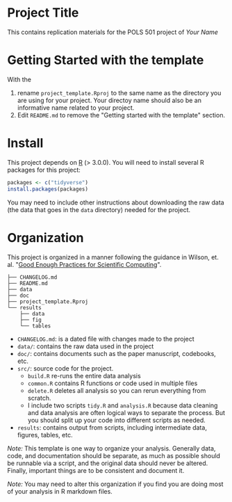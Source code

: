 # Project Title

This contains replication materials for the POLS 501 project of *Your Name*

# Getting Started with the template

With the

1. rename `project_template.Rproj` to the same name as the directory you are using for your project. Your directoy name should also be an informative name related to your project.
2. Edit `README.md` to remove the "Getting started with the template" section.

# Install

This project depends on [R](https://cran.r-project.org/) (> 3.0.0).
You will need to install several R packages for this project:
```r
packages <- c("tidyverse")
install.packages(packages)
```

You may need to include other instructions about downloading the raw data (the data that goes in the  `data` directory) needed for the project.

# Organization

This project is organized in a manner following the guidance in Wilson, et. al. "[Good Enough Practices for Scientific Computing](https://arxiv.org/pdf/1609.00037v2.pdf)".



```
├── CHANGELOG.md
├── README.md
├── data
├── doc
├── project_template.Rproj
└── results
    ├── data
    ├── fig
    └── tables
```

- `CHANGELOG.md`: is a dated file with changes made to the project
- `data/`: contains the raw data used in the project
- `doc/`: contains documents such as the paper manuscript, codebooks, etc.
- `src/`: source code for the project.
   - `build.R` re-runs the entire data analysis
   - `common.R` contains R functions or code used in multiple files
   - `delete.R` deletes all analysis so you can rerun everything from scratch.
   - I include two scripts `tidy.R` and `analysis.R` because data cleaning and data analysis are often logical ways to separate the process. But you should split up your code into different scripts as needed.
- `results`: contains output from scripts, including intermediate data, figures, tables, etc.

*Note:* This template is one way to organize your analysis. Generally data, code, and documentation should be separate, as much as possible should be runnable via a script, and the original data should never be altered. Finally, important things are to be consistent and document it.

*Note:* You may need to alter this organization if you find you are doing most of your analysis in R markdown files.
